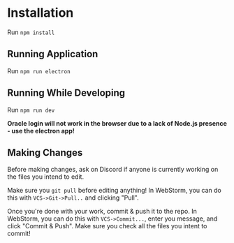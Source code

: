 # Installation
Run `npm install`

## Running Application

Run `npm run electron`

## Running While Developing

Run `npm run dev`

**Oracle login will not work in the browser due to a lack of Node.js presence - use the electron app!**

## Making Changes

Before making changes, ask on Discord if anyone is currently working on the files you intend to edit.

Make sure you `git pull` before editing anything!
In WebStorm, you can do this with `VCS->Git->Pull..` and clicking "Pull".

Once you're done with your work, commit & push it to the repo.
In WebStorm, you can do this with `VCS->Commit...`, enter you message, and click "Commit & Push". Make sure you check all the files you intent to commit!